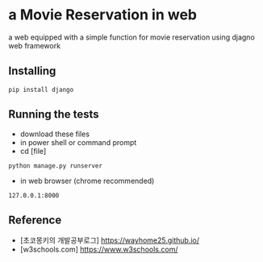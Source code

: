 # a Movie Reservation in web

a web equipped with a simple function for movie reservation using djagno web framework

## Installing

```
pip install django
```

## Running the tests

* download these files
* in power shell or command prompt 
* cd [file]
```
python manage.py runserver
```

* in web browser (chrome recommended)
```
127.0.0.1:8000
```

## Reference
* [초코몽키의 개발공부로그] https://wayhome25.github.io/
* [w3schools.com] https://www.w3schools.com/
